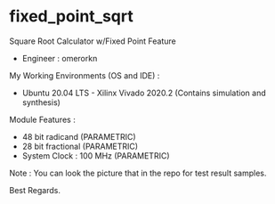 # fixed_point_sqrt
Square Root Calculator w/Fixed Point Feature 

- Engineer : omerorkn

My Working Environments (OS and IDE) : 
  
  - Ubuntu 20.04 LTS  - Xilinx Vivado 2020.2 (Contains simulation and synthesis)

Module Features :

  - 48 bit radicand           (PARAMETRIC)
  - 28 bit fractional         (PARAMETRIC)
  - System Clock 	: 100 MHz	  (PARAMETRIC)

Note : You can look the picture that in the repo for test result samples.

Best Regards.

